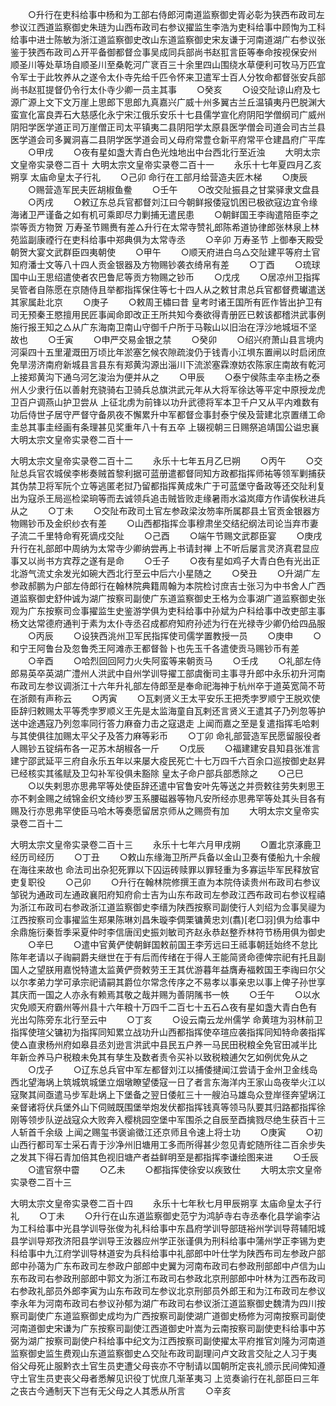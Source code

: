<!-- { "loadSidebar": true } -->
　　○升行在吏科给事中杨和为工部右侍郎河南道监察御史胥必彰为狭西布政司左参议江西道监察御史朱琏为山西布政司右参议擢监生李浩为吏科给事中顾恂为工科给事中进士陈敏为浙江道监察御史改山东道监察御史宋友谦于河南道湖广右参议张鉴于狭西布政司△开平备御都督佥事吴成同兵部尚书赵羾言臣等奉命按视保安州顺圣川等处草场自顺圣川至桑乾河广衺百三十余里四山围绕水草便利可牧马万匹宜令军士于此牧养从之遂令太仆寺先给千匹令怀来卫遣军士百人分牧命都督张安兵部尚书赵羾提督仍令行太仆寺少卿一员主其事
　　○癸亥
　　○设交阯谅山府及七源广源上文下文万崖上思郎下思郎九真嘉兴广威十州多翼古兰丘温镇夷丹巴脱渊大蛮宣化富良弄石大慈感化永宁宋江俄乐安乐十七县儒学宣化府阴阳学僧纲司广威州阴阳学医学道正司万崖僧正司太平镇夷二县阴阳学太原县医学僧会司道会司古兰县医学道会司多翼洞喜二县阴学医学道会司乂母府常豊仓新平府常平仓建昌府广平库
　　○甲戌
　　○夜有星如盏大青白色光烛地出中台西北行至近浊
　　大明太宗文皇帝实录卷二百十
大明太宗文皇帝实录卷二百十一
　　永乐十七年夏四月乙亥朔享  太庙命皇太子行礼
　　○己卯  命行在工部月给营造夫匠木梯
　　○庚辰
　　○赐营造军民夫匠胡椒鱼鲞
　　○壬午
　　○改交阯振县之甘棠驿隶文盘县
　　○丙戌
　　○敕辽东总兵官都督刘江曰今朝鲜报倭寇饥困已极欲寇边宜令缘海诸卫严谨备之如有机可乘即尽力剿捕无遣民患
　　○朝鲜国王李祹遣陪臣李之崇等贡方物贺  万寿圣节赐赉有差△升行在太常寺赞礼郎陈希道协律郎张林泉上林苑监副康禋行在吏科给事中郑典俱为太常寺丞
　　○辛卯  万寿圣节  上御奉天殿受朝贺大宴文武群臣四夷朝使
　　○甲午
　　○顺天府进白乌△交阯建平等府土官知府潘士文等八十四人贡金银器及方物赐钞袭衣绮帛有差
　　○丁酉
　　○琉球国中山王思绍遣使者农巴鲁尼等贡方物赐之钞币
　　○戊戌
　　○居凉州卫指挥吴管者自陈愿在京随侍且举都指挥保住等七十四人从之敕甘肃总兵官都督费瓛遣送其家属赴北京
　　○庚子
　　○敕周王橚曰昔  皇考时诸王国所有匠作皆出护卫有司无预秦王愍擅用民匠事闻命即改正王所共知今奏欲得青册匠已敕该都稽洪武事例施行报王知之△从广东海南卫南山守御千户所于马鞍山以旧治在浮沙地城垣不坚故也
　　○壬寅
　　○申严交易金银之禁
　　○癸卯
　　○绍兴府萧山县言境内河渠四十五里灌溉田万顷比年淤塞乞候农隙疏浚仍于钱青小江埧东置闸以时启闭庶免旱涝济南府新城县言县东有郑黄沟源出淄川下流淤塞霖潦妨农陈家庄南故有乾河上接郑黄沟下通乌河乞浚治为便并从之
　　○甲辰
　　○泰宁侯陈圭卒圭杨之泰州人少隶行伍以善射充骁骑右卫骑兵总旗洪武元年从大将军徐达等平定中原授龙虎卫百户调燕山护卫尝从  上征北虏为前锋以功升武德将军本卫千户又从平内难数有功后侍世子居守严督守备夙夜不懈累升中军都督佥事封泰宁侯及营建北京置缮工命圭总其事圭经画有条理甚见奖重年八十有五卒  上辍视朝三日赐祭追靖国公谥忠襄
大明太宗文皇帝实录卷二百十一


大明太宗文皇帝实录卷二百十二
　　永乐十七年五月乙巳朔
　　○丙午
　　○交阯总兵官农城侯李彬奏贼首黎利据可蓝册遣都督同知方政都指挥师祐等领军剿捕获其伪禁卫将军阮个立等逃匿老挝乃留都指挥黄成朱广于可蓝堡守备政等还交阯利复出为寇杀王局巡检梁珦等而去诚领兵追击贼皆败走缘暑雨水溢岚瘴方作请俟秋进兵从之
　　○丁未
　　○交阯布政司土官左参政梁汝笏率所属郡县土官贡金银器方物赐钞币及金织纱衣有差
　　○山西都指挥佥事穆肃坐交结纪纲法司论当弃市妻子流二千里特命宥死谪戍交阯
　　○己酉
　　○端午节赐文武郡臣宴
　　○庚戌升行在礼部郎中周纳为太常寺少卿纳尝再上书请封禅  上不听后屡言灵济真君显应事又以尚书方宾荐之遂有是命
　　○壬子
　　○夜有星如鸡子大青白色有光出正北游气流丈余发光如碗大西北行至云中后六小星随之
　　○癸丑
　　○升湖广左参政郝鹏为户部左侍郎行在翰林院典籍周翰为本院检讨庶吉士张习为中书舍人广西道监察御史舒仲诚为湖广按察司副使广东道监察御史王格为佥事湖广道监察御史张观为广东按察司佥事擢监生史鉴游学俱为吏科给事中孙斌为户科给事中改吏部主事杨文达常德府通判于素为太仆寺丞召成都府知府孙述为行在光禄寺少卿仍给四品服
　　○丙辰
　　○设狭西洮州卫军民指挥使司儒学置教授一员
　　○庚申
　　○和宁王阿鲁台及忽鲁秃王阿滩赤王都督昝卜也先玉千各遣使贡马赐钞币有差
　　○辛酉
　　○哈烈回回阿力火失阿蛮等来朝贡马
　　○壬戌
　　○礼部左侍郎易英卒英湖广澧州人洪武中自州学训导擢工部虞衡司主事寻升郎中永乐初升河南布政司左参议调浙江十六年升礼部左侍郎至是奉命祀海神于杭州卒于道英宽简不苛在浙颇有声称云
　　○丙寅
　　○瓦剌贤义王太平安乐王把秃孛罗顺宁王脱欢使臣辞归敕赐太平等秃孛罗顺义王先是太监海童自瓦剌还言贤义王遣其子乃列忽等护送中途遇寇乃列忽率同行答力麻奋力击之寇退走  上闻而嘉之至是复遣指挥毛哈剌与其使俱往加赐太平父子及答力麻等彩币
　　○丁卯  命礼部营造军民愿留服役者人赐钞五锭绢布各一疋苏木胡椒各一斤
　　○戊辰
　　○福建建安县知县张准言建宁邵武延平三府自永乐五年以来屡大疫民死亡十七万四千六百余口巡按御史赵昇已经核实其徭赋及卫勾补军役俱未豁除  皇太子命户部兵部悉除之
　　○己巳
　　○以失剌思亦思弗罕等处使臣辞还遣中官鲁安叶先等送之并赍敕往劳失剌思王亦不剌金赐之绒锦金织文绮纱罗玉系腰磁器等物凡安所经亦思弗罕等处其头目各有赐及行亦思弗罕使臣马哈木等奏愿留居京师从之赐赍有加
　　大明太宗文皇帝实录卷二百十二


大明太宗文皇帝实录卷二百十三
　　永乐十七年六月甲戌朔
　　○置北京涿鹿卫经历司经历
　　○丁丑
　　○敕山东缘海卫所严兵备以金山卫奏有倭船九十余艘在海往来故也  命法司出杂犯死罪以下囚运砖赎罪以罪轻重为多寡运毕军民释放官吏复职役
　　○己卯
　　○升行在翰林院修撰王直为本院侍读贵州布政司右参议邹锐为通政司左通政襄阳府知府俞士吉为山东布政司左参政江西布政司右参议程禧为浙江布政司右参政浙江道监察御史李缙为陕西按察司副使行人刘绍为佥事吴禔为江西按察司佥事擢监生郑果陈琳刘昌朱璇李倜栗镛黄忠刘(翥)[老□羽]俱为给事中余鼎施衍秦哲季采夏仲时李信唐闰史振刘敏司齐赵永恭赵整乔林符节杨用俱为御史
　　○辛巳
　　○遣中官黄俨使朝鲜国敕前国王李芳远曰王祗事朝廷始终不怠比陈年老请以子祹嗣爵夫继世在于有后而传绪在于得人王能简贤命德俾宗祀有托且副国人之望朕用嘉悦特遣太监黄俨赍敕劳王王其优游暮年益膺寿福敕国王李祹曰尔父以尔孝弟力学可承宗祀请嗣其爵位尔常念传序之不易孝以事亲忠以事上俾子孙世享其庆而一国之人亦永有赖焉其敬之哉并赐为善阴隲书一帙
　　○壬午
　　○以水灾免顺天府霸州等州县十六年粮十万四千二百七十五石△夜有星如盏大青白色有光出勾陈旁东北行至云中
　　○丁亥
　　○设云南云龙州儒学  命黄瑄为羽林前卫指挥使瑄父镛初为指挥同知累立战功升山西都指挥使卒瑄应袭指挥同知特命袭指挥使△直隶杨州府如皋县丞刘逊言洪武中县民五户养一马民田税粮全免官田减半比年新佥养马户税粮未免其有孳生及数者责令买补以致税粮逋欠乞如例优免从之
　　○戊子
　　○辽东总兵官中军左都督刘江以捕倭揵闻江尝请于金州卫金线岛西北望海埚上筑城筑城堡立烟墩瞭望倭寇一日了者言东海洋内王家山岛夜举火江以寇聚其间亟遣马步军赴埚上下堡备之翌日倭舡三十一艘泊马雄岛众登岸径奔望埚江亲督诸将伏兵堡外山下伺贼既围堡举炮发伏都指挥钱真等领马队要其归路都指挥徐刚等领步队逆战寇众大败奔入樱桃园空堡中军围杀之自辰至酉擒戮尽绝生获百十三人斩首千余级  上闻之赐玺书褒谕徵江还京师且令速上将士功
　　○庚寅
　　○初山西行都司军士采石青于沙净州旧塘用工多而所得甚少忽见青蛇随所往二百余步失之发其下得石青加倍其色视旧塘产者益鲜明至是都指挥李谦绘图来进
　　○壬辰
　　○遣官祭中霤
　　○乙未
　　○都指挥使徐安以疾致仕
　　大明太宗文皇帝实录卷二百十三


大明太宗文皇帝实录卷二百十四
　　永乐十七年秋七月甲辰朔享  太庙命皇太子行礼
　　○丁未
　　○升行在山东道监察御史范宁为鸿胪寺右寺丞奉化县学谕李沾为工科给事中光县学训导张俊为礼科给事中东昌府学训导部琏裕州学训导蒋辅阳城县学训导郑孜济阳县学训导王汝器应州学正张谨俱为刑科给事中蒲州学正李锡为吏科给事中九江府学训导林道安为兵科给事中礼部郎中叶仕学为陕西布司左参政户部郎中孙蔼为广东布政司左参政户部郎中史翼为河南布政司右参政刑部郎中卢信为山东布政司右参政刑部郎中郭文为浙江布政司右参政北京刑部郎中叶林为江西布政司右参政礼部员外郎李寅为山东布政司左参议北京刑部员外郎王和为江布政司左参议李永年为河南布政司右参议孙郁为湖广布政司右参议浙江道监察御史魏清为四川按察司副使广东道监察御史成均为广西按察司副使湖广道御史杨修为河南按察司副使河南道御史宋谦为广东按察司副使江西道御史叶嵩为云南按察司副使吏科给事中苏弼为湖广按察司副使户科给事中纪文为江西按察司副使擢太平府推官刘隆为河南道监察御史监生费观山东道监察御史△交阯布政司副理问卢文政言交阯之人习于夷俗父母死止服黔衣土官生员吏遭父母丧亦不守制请以国朝所定丧礼颁示民间俾知遵守土官生员吏丧父母者悉解见识役丁忧庶几渐革夷习  上览奏谕行在礼部臣曰三年之丧古今通制天下岂有无父母之人其悉从所言
　　○辛亥
